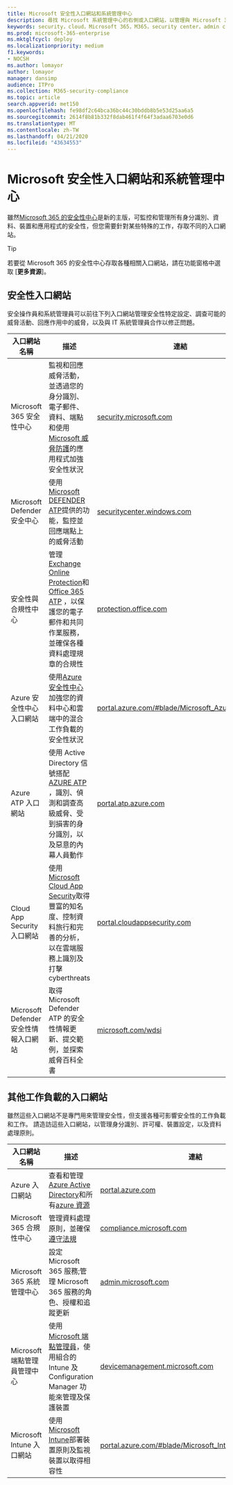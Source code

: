 ```yaml
---
title: Microsoft 安全性入口網站和系統管理中心
description: 尋找 Microsoft 系統管理中心的右側或入口網站，以管理與 Microsoft 365 安全性相關的各種服務
keywords: security，cloud，Microsoft 365，M365，security center，admin center，URL，link，MTP，Microsoft Defender ATP，Microsoft Defender Security Center，Azure ATP，Office 365 ATP，MCAS，WDSI，SCC，Intune，MDM，MEM，ASC，OATP，AATP，Cloud App Security，Azure AD，安全性 & 規範中心
ms.prod: microsoft-365-enterprise
ms.mktglfcycl: deploy
ms.localizationpriority: medium
f1.keywords:
- NOCSH
ms.author: lomayor
author: lomayor
manager: dansimp
audience: ITPro
ms.collection: M365-security-compliance
ms.topic: article
search.appverid: met150
ms.openlocfilehash: fe98df2c64bca36bc44c30bddb8b5e53d25aa6a5
ms.sourcegitcommit: 2614f8b81b332f8dab461f4f64f3adaa6703e0d6
ms.translationtype: MT
ms.contentlocale: zh-TW
ms.lasthandoff: 04/21/2020
ms.locfileid: "43634553"
---
```

# <a name="microsoft-security-portals-and-admin-centers"></a>Microsoft 安全性入口網站和系統管理中心
雖然[Microsoft 365 的安全性中心](overview-security-center.md)是新的主版，可監控和管理所有身分識別、資料、裝置和應用程式的安全性，但您需要針對某些特殊的工作，存取不同的入口網站。

> [!TIP] 
> 若要從 Microsoft 365 的安全性中心存取各種相關入口網站，請在功能窗格中選取 [**更多資源**]。

## <a name="security-portals"></a>安全性入口網站

安全操作員和系統管理員可以前往下列入口網站管理安全性特定設定、調查可能的威脅活動、回應作用中的威脅，以及與 IT 系統管理員合作以修正問題。
<p></p>

| 入口網站名稱 | 描述 | 連結 |
|---|---|---| 
| Microsoft 365 安全性中心 | 監視和回應威脅活動，並透過您的身分識別、電子郵件、資料、端點和使用[Microsoft 威脅防護](microsoft-threat-protection.md)的應用程式加強安全性狀況 | [security.microsoft.com](https://security.microsoft.com/) |
| Microsoft Defender 安全中心 | 使用[Microsoft DEFENDER ATP](https://docs.microsoft.com/windows/security/threat-protection/microsoft-defender-atp/microsoft-defender-advanced-threat-protection)提供的功能，監控並回應端點上的威脅活動 | [securitycenter.windows.com](https://securitycenter.microsoft.com/) |
| 安全性與合規性中心 | 管理[Exchange Online Protection](https://docs.microsoft.com/microsoft-365/security/office-365-security/exchange-online-protection-overview?view=o365-worldwide)和[Office 365 ATP](https://docs.microsoft.com/microsoft-365/security/office-365-security/office-365-atp?view=o365-worldwide) ，以保護您的電子郵件和共同作業服務，並確保各種資料處理規章的合規性 | [protection.office.com](https://protection.office.com) |
| Azure 安全性中心入口網站 | 使用[Azure 安全性中心](https://docs.microsoft.com/azure/security-center/security-center-intro)加強您的資料中心和雲端中的混合工作負載的安全性狀況 | [portal.azure.com/#blade/Microsoft_Azure_Security](https://portal.azure.com/#blade/Microsoft_Azure_Security/SecurityMenuBlade/0) |
| Azure ATP 入口網站 | 使用 Active Directory 信號搭配[AZURE ATP](https://docs.microsoft.com/azure-advanced-threat-protection/what-is-atp) ，識別、偵測和調查高級威脅、受到損害的身分識別，以及惡意的內幕人員動作 | [portal.atp.azure.com](https://portal.atp.azure.com/) |
| Cloud App Security 入口網站 | 使用[Microsoft Cloud App Security](https://docs.microsoft.com/cloud-app-security/what-is-cloud-app-security)取得豐富的知名度、控制資料旅行和完善的分析，以在雲端服務上識別及打擊 cyberthreats | [portal.cloudappsecurity.com](https://portal.cloudappsecurity.com/) |
| Microsoft Defender 安全性情報入口網站 | 取得 Microsoft Defender ATP 的安全性情報更新、提交範例，並探索威脅百科全書 | [microsoft.com/wdsi](https://microsoft.com/wdsi) |

## <a name="portals-for-other-workloads"></a>其他工作負載的入口網站

雖然這些入口網站不是專門用來管理安全性，但支援各種可影響安全性的工作負載和工作。 請造訪這些入口網站，以管理身分識別、許可權、裝置設定，以及資料處理原則。
<p></p>

| 入口網站名稱 | 描述 | 連結 | 
|---|---|---| 
| Azure 入口網站 | 查看和管理[Azure Active Directory](https://docs.microsoft.com/azure/active-directory/fundamentals/active-directory-whatis)和所有[azure 資源](https://docs.microsoft.com/azure/azure-resource-manager/management/overview)  | [portal.azure.com](https://portal.azure.com/) |
| Microsoft 365 合規性中心 | 管理資料處理原則，並確保[遵守法規](https://docs.microsoft.com/microsoft-365/compliance/offering-home?view=o365-worldwide) | [compliance.microsoft.com](https://compliance.microsoft.com/) |
| Microsoft 365 系統管理中心 | 設定 Microsoft 365 服務;管理 Microsoft 365 服務的角色、授權和追蹤更新 | [admin.microsoft.com](https://admin.microsoft.com/) |
| Microsoft 端點管理員管理中心 | 使用[Microsoft 端點管理員](https://docs.microsoft.com/configmgr/)，使用組合的 Intune 及 Configuration Manager 功能來管理及保護裝置 | [devicemanagement.microsoft.com](https://devicemanagement.microsoft.com/) |
| Microsoft Intune 入口網站 | 使用[Microsoft Intune](https://docs.microsoft.com/intune/fundamentals/what-is-intune)部署裝置原則及監視裝置以取得相容性 | [portal.azure.com/#blade/Microsoft_Intune_DeviceSettings](https://portal.azure.com/#blade/Microsoft_Intune_DeviceSettings/ExtensionLandingBlade/overview)